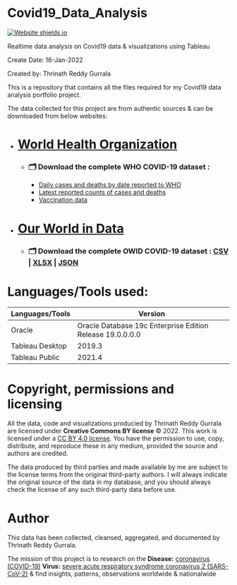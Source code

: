 # Covid19_Data_Analysis
 
[![Website shields.io](https://camo.githubusercontent.com/950a7a6b70ab7a01ee2a2934e0b6e9f1534cab8871f4b4174c92acba159fdf82/68747470733a2f2f696d672e736869656c64732e696f2f7374617469632f76313f7374796c653d666f722d7468652d6261646765266d6573736167653d5461626c65617526636f6c6f723d453937363237266c6f676f3d5461626c656175266c6f676f436f6c6f723d464646464646266c6162656c3d)](https://public.tableau.com/views/CoronavirusCOVID-19AnalysisRealtime_16423844837860/NewCases_1?:language=en-US&:display_count=n&:origin=viz_share_link)

Realtime data analysis on Covid19 data & visualizations using Tableau

Create Date: 16-Jan-2022

Created by: Thrinath Reddy Gurrala

This is a repository that contains all the files required for my Covid19 data analysis portfolio project.

The data collected for this project are from authentic sources & can be downloaded from below websites:

* # [World Health Organization](https://covid19.who.int/info/)
  * ### 🗂️ Download the complete WHO COVID-19 dataset : 
    * [Daily cases and deaths by date reported to WHO](https://covid19.who.int/WHO-COVID-19-global-data.csv)
    * [Latest reported counts of cases and deaths](https://covid19.who.int/WHO-COVID-19-global-table-data.csv)
    * [Vaccination data](https://covid19.who.int/who-data/vaccination-data.csv)

* # [Our World in Data](https://ourworldindata.org/coronavirus) 
  * ### 🗂️ Download the complete OWID COVID-19 dataset : [CSV](https://covid.ourworldindata.org/data/owid-covid-data.csv) | [XLSX](https://covid.ourworldindata.org/data/owid-covid-data.xlsx) | [JSON](https://covid.ourworldindata.org/data/owid-covid-data.json)

# Languages/Tools used:

| Languages/Tools             | Version                                                   |
|-----------------------------|-----------------------------------------------------------|
| Oracle                      | Oracle Database 19c Enterprise Edition Release 19.0.0.0.0 |
| Tableau Desktop             | 2019.3                                                    |
| Tableau Public              | 2021.4                                                    |

# Copyright, permissions and licensing
  All the data, code and visualizations producied by Thrinath Reddy Gurrala are licensed under **Creative Commons BY license** © 2022. This work is licensed under a [CC BY 4.0 license](https://creativecommons.org/licenses/by/4.0/). You have the permission to use, copy, distribute, and reproduce these in any medium, provided the source and authors are credited.
  
  The data produced by third parties and made available by me are subject to the license terms from the original third-party authors. I will always indicate the original source of the data in my database, and you should always check the license of any such third-party data before use.

# Author
  This data has been collected, cleansed, aggregated, and documented by Thrinath Reddy Gurrala.
  
  The mission of this project is to research on the **Disease:** [coronavirus (COVID-19)](https://www.who.int/health-topics/coronavirus#tab=tab_1) **Virus:** [severe acute respiratory syndrome coronavirus 2 (SARS-CoV-2)](https://www.who.int/health-topics/severe-acute-respiratory-syndrome#tab=tab_1) & find insights, patterns, observations worldwide & nationalwide
